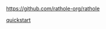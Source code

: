 https://github.com/rathole-org/rathole

[quickstart](https://github.com/rathole-org/rathole?tab=readme-ov-file#quickstart)